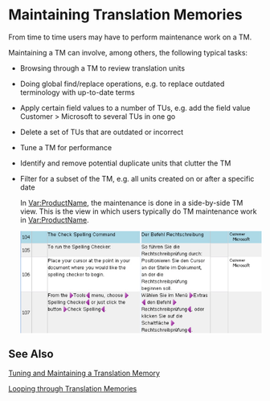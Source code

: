 Maintaining Translation Memories
====
From time to time users may have to perform maintenance work on a TM.

Maintaining a TM can involve, among others, the following typical tasks:

* Browsing through a TM to review translation units
* Doing global find/replace operations, e.g. to replace outdated terminology with up-to-date terms
* Apply certain field values to a number of TUs, e.g. add the field value Customer > Microsoft to several TUs in one go
* Delete a set of TUs that are outdated or incorrect
* Tune a TM for performance
* Identify and remove potential duplicate units that clutter the TM
* Filter for a subset of the TM, e.g. all units created on or after a specific date
  
  In <Var:ProductName>, the maintenance is done in a side-by-side TM view. This is the view in which users typically do TM maintenance work in <Var:ProductName>.

  <img style="display:block; " src="images/TmMaintenance.jpg"/>

See Also
----------
[Tuning and Maintaining a Translation Memory]()

[Looping through Translation Memories]()
